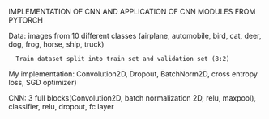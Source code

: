 IMPLEMENTATION OF CNN AND APPLICATION OF CNN MODULES FROM PYTORCH

Data: images from 10 different classes (airplane, automobile, bird, cat, deer, dog, frog, horse, ship, truck)

      Train dataset split into train set and validation set (8:2)
      
My implementation: Convolution2D, Dropout, BatchNorm2D, cross entropy loss, SGD optimizer)

CNN: 3 full blocks(Convolution2D, batch normalization 2D, relu, maxpool), classifier, relu, dropout, fc layer

